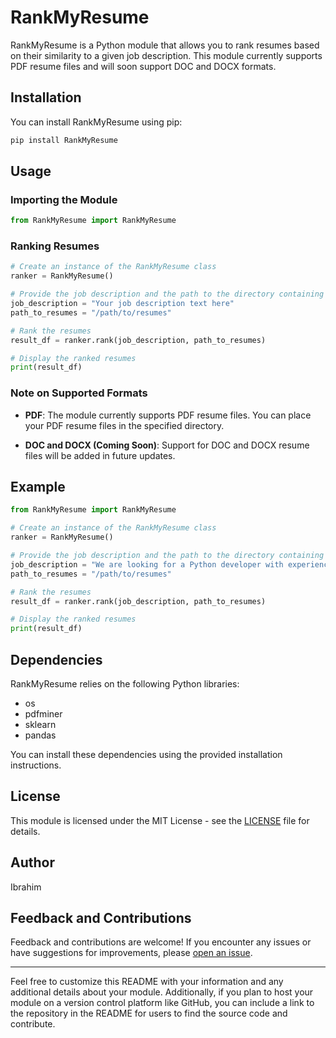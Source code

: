 
# RankMyResume

RankMyResume is a Python module that allows you to rank resumes based on their similarity to a given job description. This module currently supports PDF resume files and will soon support DOC and DOCX formats.

## Installation

You can install RankMyResume using pip:

```bash
pip install RankMyResume
```

## Usage

### Importing the Module

```python
from RankMyResume import RankMyResume
```

### Ranking Resumes

```python
# Create an instance of the RankMyResume class
ranker = RankMyResume()

# Provide the job description and the path to the directory containing resume files
job_description = "Your job description text here"
path_to_resumes = "/path/to/resumes"

# Rank the resumes
result_df = ranker.rank(job_description, path_to_resumes)

# Display the ranked resumes
print(result_df)
```

### Note on Supported Formats

- **PDF**: The module currently supports PDF resume files. You can place your PDF resume files in the specified directory.

- **DOC and DOCX (Coming Soon)**: Support for DOC and DOCX resume files will be added in future updates.

## Example

```python
from RankMyResume import RankMyResume

# Create an instance of the RankMyResume class
ranker = RankMyResume()

# Provide the job description and the path to the directory containing resume files
job_description = "We are looking for a Python developer with experience in web development."
path_to_resumes = "/path/to/resumes"

# Rank the resumes
result_df = ranker.rank(job_description, path_to_resumes)

# Display the ranked resumes
print(result_df)
```

## Dependencies

RankMyResume relies on the following Python libraries:

- os
- pdfminer
- sklearn
- pandas

You can install these dependencies using the provided installation instructions.

## License

This module is licensed under the MIT License - see the [LICENSE](LICENSE) file for details.

## Author

Ibrahim

## Feedback and Contributions

Feedback and contributions are welcome! If you encounter any issues or have suggestions for improvements, please [open an issue](https://github.com/ibrahim-string/RankMyResume).

---

Feel free to customize this README with your information and any additional details about your module. Additionally, if you plan to host your module on a version control platform like GitHub, you can include a link to the repository in the README for users to find the source code and contribute.